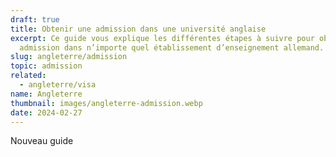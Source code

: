 ```yaml
---
draft: true
title: Obtenir une admission dans une université anglaise
excerpt: Ce guide vous explique les différentes étapes à suivre pour obtenir une
  admission dans n’importe quel établissement d’enseignement allemand.
slug: angleterre/admission
topic: admission
related:
  - angleterre/visa
name: Angleterre
thumbnail: images/angleterre-admission.webp
date: 2024-02-27
---
```

Nouveau guide